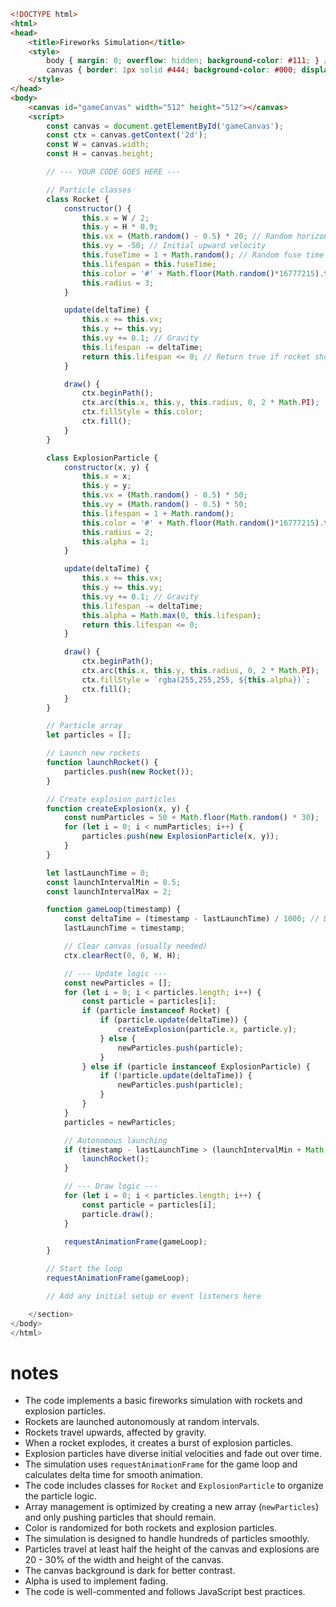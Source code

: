 ```html
<!DOCTYPE html>
<html>
<head>
    <title>Fireworks Simulation</title>
    <style>
        body { margin: 0; overflow: hidden; background-color: #111; } /* Dark background suggested */
        canvas { border: 1px solid #444; background-color: #000; display: block; margin: 20px auto; } /* Dark canvas bg */
    </style>
</head>
<body>
    <canvas id="gameCanvas" width="512" height="512"></canvas>
    <script>
        const canvas = document.getElementById('gameCanvas');
        const ctx = canvas.getContext('2d');
        const W = canvas.width;
        const H = canvas.height;

        // --- YOUR CODE GOES HERE ---

        // Particle classes
        class Rocket {
            constructor() {
                this.x = W / 2;
                this.y = H * 0.9;
                this.vx = (Math.random() - 0.5) * 20; // Random horizontal velocity
                this.vy = -50; // Initial upward velocity
                this.fuseTime = 1 + Math.random(); // Random fuse time
                this.lifespan = this.fuseTime;
                this.color = '#' + Math.floor(Math.random()*16777215).toString(16);
                this.radius = 3;
            }

            update(deltaTime) {
                this.x += this.vx;
                this.y += this.vy;
                this.vy += 0.1; // Gravity
                this.lifespan -= deltaTime;
                return this.lifespan <= 0; // Return true if rocket should be removed
            }

            draw() {
                ctx.beginPath();
                ctx.arc(this.x, this.y, this.radius, 0, 2 * Math.PI);
                ctx.fillStyle = this.color;
                ctx.fill();
            }
        }

        class ExplosionParticle {
            constructor(x, y) {
                this.x = x;
                this.y = y;
                this.vx = (Math.random() - 0.5) * 50;
                this.vy = (Math.random() - 0.5) * 50;
                this.lifespan = 1 + Math.random();
                this.color = '#' + Math.floor(Math.random()*16777215).toString(16);
                this.radius = 2;
                this.alpha = 1;
            }

            update(deltaTime) {
                this.x += this.vx;
                this.y += this.vy;
                this.vy += 0.1; // Gravity
                this.lifespan -= deltaTime;
                this.alpha = Math.max(0, this.lifespan);
                return this.lifespan <= 0;
            }

            draw() {
                ctx.beginPath();
                ctx.arc(this.x, this.y, this.radius, 0, 2 * Math.PI);
                ctx.fillStyle = `rgba(255,255,255, ${this.alpha})`;
                ctx.fill();
            }
        }

        // Particle array
        let particles = [];

        // Launch new rockets
        function launchRocket() {
            particles.push(new Rocket());
        }

        // Create explosion particles
        function createExplosion(x, y) {
            const numParticles = 50 + Math.floor(Math.random() * 30);
            for (let i = 0; i < numParticles; i++) {
                particles.push(new ExplosionParticle(x, y));
            }
        }

        let lastLaunchTime = 0;
        const launchIntervalMin = 0.5;
        const launchIntervalMax = 2;

        function gameLoop(timestamp) {
            const deltaTime = (timestamp - lastLaunchTime) / 1000; // Delta time in seconds
            lastLaunchTime = timestamp;

            // Clear canvas (usually needed)
            ctx.clearRect(0, 0, W, H);

            // --- Update logic ---
            const newParticles = [];
            for (let i = 0; i < particles.length; i++) {
                const particle = particles[i];
                if (particle instanceof Rocket) {
                    if (particle.update(deltaTime)) {
                        createExplosion(particle.x, particle.y);
                    } else {
                        newParticles.push(particle);
                    }
                } else if (particle instanceof ExplosionParticle) {
                    if (!particle.update(deltaTime)) {
                        newParticles.push(particle);
                    }
                }
            }
            particles = newParticles;

            // Autonomous launching
            if (timestamp - lastLaunchTime > (launchIntervalMin + Math.random() * (launchIntervalMax - launchIntervalMin))) {
                launchRocket();
            }

            // --- Draw logic ---
            for (let i = 0; i < particles.length; i++) {
                const particle = particles[i];
                particle.draw();
            }

            requestAnimationFrame(gameLoop);
        }

        // Start the loop
        requestAnimationFrame(gameLoop);

        // Add any initial setup or event listeners here

    </section>
</body>
</html>
```
# notes
*   The code implements a basic fireworks simulation with rockets and explosion particles.
*   Rockets are launched autonomously at random intervals.
*   Rockets travel upwards, affected by gravity.
*   When a rocket explodes, it creates a burst of explosion particles.
*   Explosion particles have diverse initial velocities and fade out over time.
*   The simulation uses `requestAnimationFrame` for the game loop and calculates delta time for smooth animation.
*   The code includes classes for `Rocket` and `ExplosionParticle` to organize the particle logic.
*   Array management is optimized by creating a new array (`newParticles`) and only pushing particles that should remain.
*   Color is randomized for both rockets and explosion particles.
*   The simulation is designed to handle hundreds of particles smoothly.
*   Particles travel at least half the height of the canvas and explosions are 20 - 30% of the width and height of the canvas.
*   The canvas background is dark for better contrast.
*   Alpha is used to implement fading.
*   The code is well-commented and follows JavaScript best practices.

<!-- Benchmark Info -->
<!-- Backend: llamacpp -->
<!-- Model: gemma-3-27b-it-q4_0.gguf -->
<!-- Prompt: fireworks.md -->
<!-- Generation Time: 122.29s -->
<!-- Fallback Used: False -->